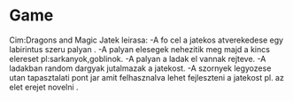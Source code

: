 # Game
Cim:Dragons and Magic
Jatek leirasa:
-A fo cel a jatekos atverekedese egy labirintus szeru palyan .
-A palyan elesegek nehezitik meg majd a kincs elereset pl:sarkanyok,goblinok.
-A palyan a ladak el vannak rejteve.
-A ladakban random dargyak jutalmazak a jatekost.
-A szornyek legyozese utan tapasztalati pont jar amit felhasznalva lehet fejleszteni a jatekost pl. az elet erejet novelni . 
